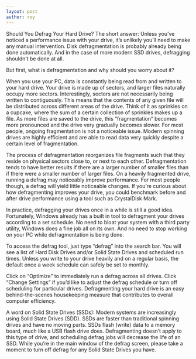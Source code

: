 ```yaml
---
layout: post
author: roy
---
```

Should You Defrag Your Hard Drive? The short answer: Unless you’ve noticed a performance issue with your drive, it’s unlikely you’ll need to make any manual intervention. Disk defragmentation is probably already being done automatically. And in the case of more modern SSD drives, defragging shouldn’t be done at all.

But first, what is defragmentation and why should you worry about it?

When you use your PC, data is constantly being read from and written to your hard drive. Your drive is made up of sectors, and larger files naturally occupy more sectors. Interestingly, sectors are not necessarily being written to contiguously. This means that the contents of any given file will be distributed across different areas of the drive. Think of it as sprinkles on a cupcake, where the sum of a certain collection of sprinkles makes up a file. As more files are saved to the drive, this “fragmentation” becomes more pronounced and the drive very gradually becomes slower. For most people, ongoing fragmentation is not a noticeable issue. Modern spinning drives are highly efficient and are able to read data very quickly despite a certain level of fragmentation.

The process of defragmentation reorganizes file fragments such that they reside on physical sectors close to, or next to each other. Defragmentation tends to have better results if there are a larger number of smaller files than if there were a smaller number of larger files. On a heavily fragmented drive, running a defrag may noticeably improve performance. For most people though, a defrag will yield little noticeable changes. If you’re curious about how defragmenting improves your drive, you could benchmark before and after drive performance using a tool such as CrystalDisk Mark.

In practice, defragging your drives once in a while is still a good idea. Fortunately, Windows already has a built in tool to defragment your drives according to a set schedule. No need to bloat your system with a third party utility, Windows does a fine job all on its own. And no need to stop working on your PC while defragmentation is being done.

To access the defrag tool, just type “defrag” into the search bar. You will see a list of Hard Disk Drives and/or Solid State Drives and scheduled run times. Unless you write to your drive heavily and on a regular basis, the default once a week schedule can safely be set to monthly.

Click on “Optimize” to immediately run a defrag across all drives. Click “Change Settings” if you’d like to adjust the defrag schedule or turn off scheduling for particular drives. Defragmenting your hard drive is an easy behind-the-scenes housekeeping measure that contributes to overall computer efficiency.

A word on Solid State Drives (SSDs): Modern systems are increasingly using Solid State Drives (SDD). SSDs are faster than traditional spinning drives and have no moving parts. SSDs flash (write) data to a memory board, much like a USB flash drive does. Defragmenting doesn’t apply to this type of drive, and scheduling defrag jobs will decrease the life of an SSD. While you’re in the main window of the defrag screen, please take a moment to turn off defrag for any Solid State Drives you have.